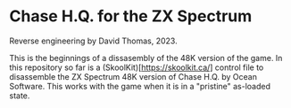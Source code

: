 # Chase H.Q. for the ZX Spectrum

Reverse engineering by David Thomas, 2023.

This is the beginnings of a dissasembly of the 48K version of the game. In this repository so far is a (SkoolKit)[https://skoolkit.ca/] control file to disassemble the ZX Spectrum 48K version of Chase H.Q. by Ocean Software. This works with the game when it is in a "pristine" as-loaded state.

